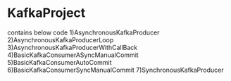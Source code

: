 # KafkaProject
contains below code
1)AsynchronousKafkaProducer
2)AsynchronousKafkaProducerLoop
3)AsynchronousKafkaProducerWithCallBack
4)BasicKafkaConsumerASyncManualCommit
5)BasicKafkaConsumerAutoCommit
6)BasicKafkaConsumerSyncManualCommit
7)SynchronousKafkaProducer
